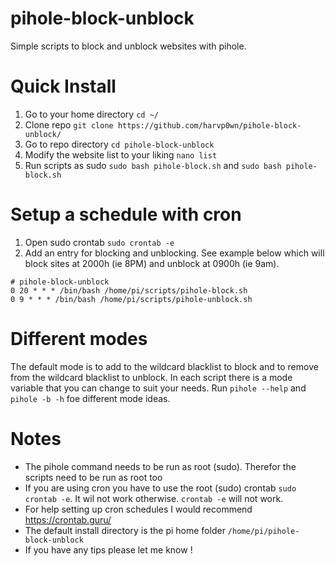 # pihole-block-unblock
Simple scripts to block and unblock websites with pihole.

# Quick Install
1. Go to your home directory `cd ~/`
2. Clone repo `git clone https://github.com/harvp0wn/pihole-block-unblock/`
3. Go to repo directory `cd pihole-block-unblock`
4. Modify the website list to your liking `nano list`
5. Run scripts as sudo `sudo bash pihole-block.sh` and `sudo bash pihole-block.sh`

# Setup a schedule with cron
1. Open sudo crontab `sudo crontab -e`
2. Add an entry for blocking and unblocking. See example below which will block sites at 2000h (ie 8PM) and unblock at 0900h (ie 9am).
```
# pihole-block-unblock
0 20 * * * /bin/bash /home/pi/scripts/pihole-block.sh
0 9 * * * /bin/bash /home/pi/scripts/pihole-unblock.sh
```
# Different modes
The default mode is to add to the wildcard blacklist to block and to remove from the wildcard blacklist to unblock. In each script there is a mode variable that you can change to suit your needs. Run `pihole --help` and `pihole -b -h` foe different mode ideas.

# Notes
- The pihole command needs to be run as root (sudo). Therefor the scripts need to be run as root too
- If you are using cron you have to use the root (sudo) crontab `sudo crontab -e`. It wil not work otherwise. `crontab -e` will not work.
- For help setting up cron schedules I would recommend https://crontab.guru/
- The default install directory is the pi home folder `/home/pi/pihole-block-unblock`
- If you have any tips please let me know !
